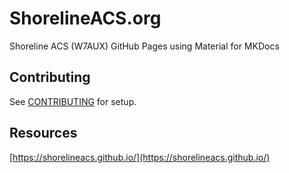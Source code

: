 # ShorelineACS.org

Shoreline ACS (W7AUX) GitHub Pages using Material for MKDocs

## Contributing

See [CONTRIBUTING](CONTRIBUTING.md) for setup.

## Resources

[https://shorelineacs.github.io/](https://shorelineacs.github.io/)
